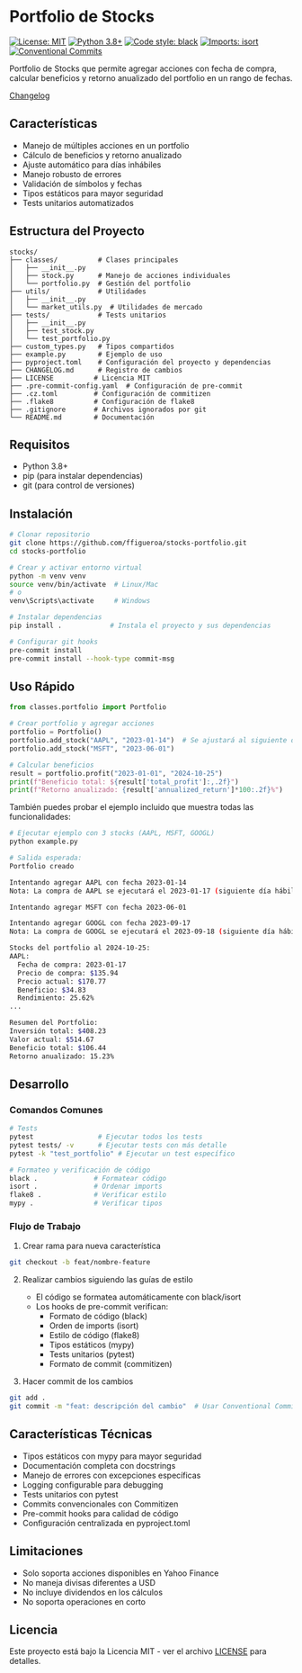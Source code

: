 # Portfolio de Stocks

[![License: MIT](https://img.shields.io/badge/License-MIT-yellow.svg)](https://opensource.org/licenses/MIT)
[![Python 3.8+](https://img.shields.io/badge/python-3.8+-blue.svg)](https://www.python.org/downloads/)
[![Code style: black](https://img.shields.io/badge/code%20style-black-000000.svg)](https://github.com/psf/black)
[![Imports: isort](https://img.shields.io/badge/%20imports-isort-%231674b1?style=flat&labelColor=ef8336)](https://pycqa.github.io/isort/)
[![Conventional Commits](https://img.shields.io/badge/Conventional%20Commits-1.0.0-%23FE5196?logo=conventionalcommits&logoColor=white)](https://conventionalcommits.org)

Portfolio de Stocks que permite agregar acciones con fecha de compra, calcular beneficios y retorno anualizado del portfolio en un rango de fechas.

[Changelog](CHANGELOG.md)

## Características

- Manejo de múltiples acciones en un portfolio
- Cálculo de beneficios y retorno anualizado
- Ajuste automático para días inhábiles
- Manejo robusto de errores
- Validación de símbolos y fechas
- Tipos estáticos para mayor seguridad
- Tests unitarios automatizados

## Estructura del Proyecto

```
stocks/
├── classes/          # Clases principales
│   ├── __init__.py
│   ├── stock.py      # Manejo de acciones individuales
│   └── portfolio.py  # Gestión del portfolio
├── utils/            # Utilidades
│   ├── __init__.py
│   └── market_utils.py  # Utilidades de mercado
├── tests/            # Tests unitarios
│   ├── __init__.py
│   ├── test_stock.py
│   └── test_portfolio.py
├── custom_types.py   # Tipos compartidos
├── example.py        # Ejemplo de uso
├── pyproject.toml    # Configuración del proyecto y dependencias
├── CHANGELOG.md      # Registro de cambios
├── LICENSE          # Licencia MIT
├── .pre-commit-config.yaml  # Configuración de pre-commit
├── .cz.toml         # Configuración de commitizen
├── .flake8          # Configuración de flake8
├── .gitignore       # Archivos ignorados por git
└── README.md        # Documentación
```

## Requisitos

- Python 3.8+
- pip (para instalar dependencias)
- git (para control de versiones)

## Instalación

```bash
# Clonar repositorio
git clone https://github.com/ffigueroa/stocks-portfolio.git
cd stocks-portfolio

# Crear y activar entorno virtual
python -m venv venv
source venv/bin/activate  # Linux/Mac
# o
venv\Scripts\activate     # Windows

# Instalar dependencias
pip install .            # Instala el proyecto y sus dependencias

# Configurar git hooks
pre-commit install
pre-commit install --hook-type commit-msg
```

## Uso Rápido

```python
from classes.portfolio import Portfolio

# Crear portfolio y agregar acciones
portfolio = Portfolio()
portfolio.add_stock("AAPL", "2023-01-14")  # Se ajustará al siguiente día hábil si es necesario
portfolio.add_stock("MSFT", "2023-06-01")

# Calcular beneficios
result = portfolio.profit("2023-01-01", "2024-10-25")
print(f"Beneficio total: ${result['total_profit']:,.2f}")
print(f"Retorno anualizado: {result['annualized_return']*100:.2f}%")
```

También puedes probar el ejemplo incluido que muestra todas las funcionalidades:

```bash
# Ejecutar ejemplo con 3 stocks (AAPL, MSFT, GOOGL)
python example.py

# Salida esperada:
Portfolio creado

Intentando agregar AAPL con fecha 2023-01-14
Nota: La compra de AAPL se ejecutará el 2023-01-17 (siguiente día hábil después de 2023-01-14)

Intentando agregar MSFT con fecha 2023-06-01

Intentando agregar GOOGL con fecha 2023-09-17
Nota: La compra de GOOGL se ejecutará el 2023-09-18 (siguiente día hábil después de 2023-09-17)

Stocks del portfolio al 2024-10-25:
AAPL:
  Fecha de compra: 2023-01-17
  Precio de compra: $135.94
  Precio actual: $170.77
  Beneficio: $34.83
  Rendimiento: 25.62%
...

Resumen del Portfolio:
Inversión total: $408.23
Valor actual: $514.67
Beneficio total: $106.44
Retorno anualizado: 15.23%
```

## Desarrollo

### Comandos Comunes

```bash
# Tests
pytest                # Ejecutar todos los tests
pytest tests/ -v      # Ejecutar tests con más detalle
pytest -k "test_portfolio" # Ejecutar un test específico

# Formateo y verificación de código
black .              # Formatear código
isort .              # Ordenar imports
flake8 .             # Verificar estilo
mypy .               # Verificar tipos

```

### Flujo de Trabajo

1. Crear rama para nueva característica
```bash
git checkout -b feat/nombre-feature
```

2. Realizar cambios siguiendo las guías de estilo
   - El código se formatea automáticamente con black/isort
   - Los hooks de pre-commit verifican:
     - Formato de código (black)
     - Orden de imports (isort)
     - Estilo de código (flake8)
     - Tipos estáticos (mypy)
     - Tests unitarios (pytest)
     - Formato de commit (commitizen)

3. Hacer commit de los cambios
```bash
git add .
git commit -m "feat: descripción del cambio"  # Usar Conventional Commits
```

## Características Técnicas

- Tipos estáticos con mypy para mayor seguridad
- Documentación completa con docstrings
- Manejo de errores con excepciones específicas
- Logging configurable para debugging
- Tests unitarios con pytest
- Commits convencionales con Commitizen
- Pre-commit hooks para calidad de código
- Configuración centralizada en pyproject.toml

## Limitaciones

- Solo soporta acciones disponibles en Yahoo Finance
- No maneja divisas diferentes a USD
- No incluye dividendos en los cálculos
- No soporta operaciones en corto

## Licencia

Este proyecto está bajo la Licencia MIT - ver el archivo [LICENSE](LICENSE) para detalles.
